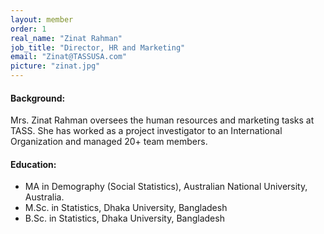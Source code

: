 ```yaml
---
layout: member
order: 1
real_name: "Zinat Rahman"
job_title: "Director, HR and Marketing"
email: "Zinat@TASSUSA.com"
picture: "zinat.jpg"
---
```

#### Background:
Mrs. Zinat Rahman oversees the human resources and marketing tasks at TASS. She has worked as a project investigator to an International Organization and managed 20+ team members.

#### Education:
- MA in Demography (Social Statistics), Australian National University, Australia.
- M.Sc. in Statistics, Dhaka University, Bangladesh
- B.Sc. in Statistics, Dhaka University, Bangladesh